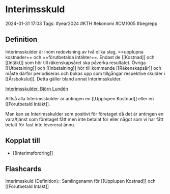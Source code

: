 # Interimsskuld

2024-01-31 17:03
Tags: #year2024 #KTH #ekonomi #CM1005 #begrepp

## Definition

Interimsskulder är inom redovisning av två olika slag, ==upplupna kostnader== och ==förutbetalda intäkter==. Endast de [[Kostnad]] och [[Intäkt]] som hör till räkenskapsåret ska påverka resultatet. Övriga [[Utbetalning]] och [[Inbetalning]] hör till kommande [[Räkenskapsår]] och måste därför periodiseras och bokas upp som tillgångar respektive skulder i [[Årsbokslut]]. Detta gäller bland annat Interimsskulder.

[Interimsskulder, Björn Lundén](https://www.bjornlunden.se/bokslut--%C3%A5rsredovisning/interimsskulder__1296)

Alltså alla Interimsskulder är antingen en [[Upplupen Kostnad]] eller en [[Förutbetald Intäkt]].

Man kan se Interimsskulder som positivt för företaget då det är antingen en vara/tjänst som företaget fått men inte betalat för eller något som vi har fått betalt för fast inte levererat ännu.

## Kopplat till

- [[Interimsfordring]]

## Flashcards

Interimsskuld (Definition):: Samlingsnamn för [[Upplupen Kostnad]] och [[Förutbetald Intäkt]]
<!--SR:!2024-02-03,1,230!2024-02-09,3,268-->
